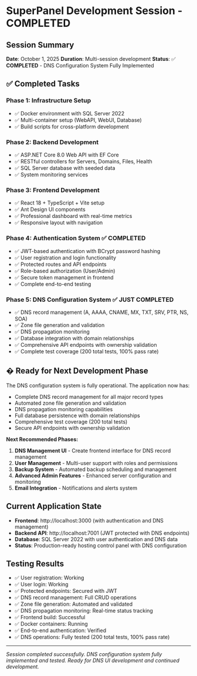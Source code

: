 # SuperPanel Development Session - COMPLETED

## Session Summary
**Date**: October 1, 2025
**Duration**: Multi-session development
**Status**: ✅ **COMPLETED** - DNS Configuration System Fully Implemented

## ✅ Completed Tasks

### Phase 1: Infrastructure Setup
- ✅ Docker environment with SQL Server 2022
- ✅ Multi-container setup (WebAPI, WebUI, Database)
- ✅ Build scripts for cross-platform development

### Phase 2: Backend Development
- ✅ ASP.NET Core 8.0 Web API with EF Core
- ✅ RESTful controllers for Servers, Domains, Files, Health
- ✅ SQL Server database with seeded data
- ✅ System monitoring services

### Phase 3: Frontend Development
- ✅ React 18 + TypeScript + Vite setup
- ✅ Ant Design UI components
- ✅ Professional dashboard with real-time metrics
- ✅ Responsive layout with navigation

### Phase 4: Authentication System ✅ **COMPLETED**
- ✅ JWT-based authentication with BCrypt password hashing
- ✅ User registration and login functionality
- ✅ Protected routes and API endpoints
- ✅ Role-based authorization (User/Admin)
- ✅ Secure token management in frontend
- ✅ Complete end-to-end testing

### Phase 5: DNS Configuration System ✅ **JUST COMPLETED**
- ✅ DNS record management (A, AAAA, CNAME, MX, TXT, SRV, PTR, NS, SOA)
- ✅ Zone file generation and validation
- ✅ DNS propagation monitoring
- ✅ Database integration with domain relationships
- ✅ Comprehensive API endpoints with ownership validation
- ✅ Complete test coverage (200 total tests, 100% pass rate)

## � Ready for Next Development Phase

The DNS configuration system is fully operational. The application now has:
- Complete DNS record management for all major record types
- Automated zone file generation and validation
- DNS propagation monitoring capabilities
- Full database persistence with domain relationships
- Comprehensive test coverage (200 total tests)
- Secure API endpoints with ownership validation

**Next Recommended Phases:**
1. **DNS Management UI** - Create frontend interface for DNS record management
2. **User Management** - Multi-user support with roles and permissions
3. **Backup System** - Automated backup scheduling and management
4. **Advanced Admin Features** - Enhanced server configuration and monitoring
5. **Email Integration** - Notifications and alerts system

## Current Application State
- **Frontend**: http://localhost:3000 (with authentication and DNS management)
- **Backend API**: http://localhost:7001 (JWT protected with DNS endpoints)
- **Database**: SQL Server 2022 with user authentication and DNS data
- **Status**: Production-ready hosting control panel with DNS configuration

## Testing Results
- ✅ User registration: Working
- ✅ User login: Working
- ✅ Protected endpoints: Secured with JWT
- ✅ DNS record management: Full CRUD operations
- ✅ Zone file generation: Automated and validated
- ✅ DNS propagation monitoring: Real-time status tracking
- ✅ Frontend build: Successful
- ✅ Docker containers: Running
- ✅ End-to-end authentication: Verified
- ✅ DNS operations: Fully tested (200 total tests, 100% pass rate)

---

*Session completed successfully. DNS configuration system fully implemented and tested. Ready for DNS UI development and continued development.*